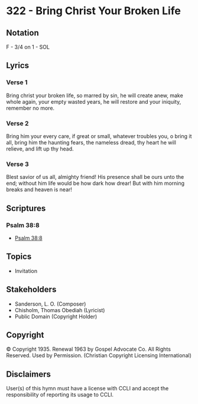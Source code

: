 # 322 - Bring Christ Your Broken Life

## Notation

F - 3/4 on 1 - SOL

## Lyrics

### Verse 1

Bring christ your broken life, so marred by sin, he will create anew, make whole again, your empty wasted years, he will restore and your iniquity, remember no more.

### Verse 2

Bring him your every care, if great or small, whatever troubles you, o bring it all, bring him the haunting fears, the nameless dread, thy heart he will relieve, and lift up thy head.

### Verse 3

Blest savior of us all, almighty friend! His presence shall be ours unto the end; without him life would be how dark how drear! But with him morning breaks and heaven is near!


## Scriptures

### Psalm 38:8

- [Psalm 38:8](https://www.biblegateway.com/passage/?search=Psalm%2038%3A8)


## Topics

- Invitation

## Stakeholders

- Sanderson, L. O. (Composer)
- Chisholm, Thomas Obediah (Lyricist)
- Public Domain (Copyright Holder)

## Copyright

© Copyright 1935. Renewal 1963 by Gospel Advocate Co. All Rights Reserved. Used by Permission.
(Christian Copyright Licensing International)

## Disclaimers

User(s) of this hymn must have a license with CCLI and accept the responsibility of reporting its usage to CCLI.

